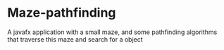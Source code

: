 # Maze-pathfinding
A javafx application with a small maze, and some pathfinding algorithms that traverse this maze and search for a object
